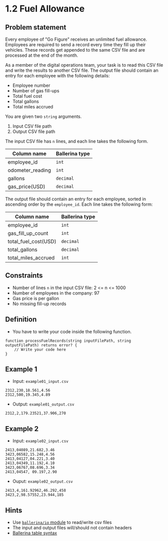 # 1.2 Fuel Allowance

## Problem statement

Every employee of "Go Figure" receives an unlimited fuel allowance. Employees are required to send a record every time they fill up their vehicles. These records get appended to the same CSV file and are processed at the end of the month.

As a member of the digital operations team, your task is to read this CSV file and write the results to another CSV file. The output file should contain an entry for each employee with the following details:

- Employee number
- Number of gas fill-ups
- Total fuel cost
- Total gallons 
- Total miles accrued 

You are given two `string` arguments.

1. Input CSV file path
1. Output CSV file path

The input CSV file has `n` lines, and each line takes the following form.

| Column name      | Ballerina type |
| ----------- | ----------- |
| employee_id      | `int`       |
| odometer_reading   | `int`       |
| gallons   | `decimal` |
| gas_price(USD)  |`decimal`|

The output file should contain an entry for each employee, sorted in ascending order by the `employee_id`. Each line takes the following form:

| Column name      | Ballerina type |
| ----------- | ----------- |
| employee_id        | `int`       |
| gas_fill_up_count   | `int`        |
| total_fuel_cost(USD)   | `decimal` |
| total_gallons  |`decimal`|
| total_miles_accrued  |`int`|

## Constraints

- Number of lines `n` in the input CSV file:  2 <= n <= 1000
- Number of employees in the company: 97
- Gas price is per gallon
- No missing fill-up records

## Definition

- You have to write your code inside the following function.
```ballerina
function processFuelRecords(string inputFilePath, string outputFilePath) returns error? {
    // Write your code here
}
```

## Example 1

- Input: `example01_input.csv`

```csv
2312,230,18.561,4.56
2312,500,19.345,4.89
```

- Output: `example01_output.csv`

```csv
2312,2,179.23521,37.906,270
```

## Example 2

- Input: `example02_input.csv`

```csv
2413,04089,21.682,3.46
3423,06582,15.248,4.56
2413,04127,04.221,3.40
2413,04349,11.192,4.10
3423,06767,08.696,3.34
2413,04547, 09.197,2.90
```

- Ouput: `example02_output.csv`

```csv
2413,4,161.92962,46.292,458
3423,2,98.57552,23.944,185
```

## Hints

- Use [`ballerina/io` module](https://lib.ballerina.io/ballerina/io/latest) to read/write csv files
- The input and output files will/should not contain headers
- [Ballerina table syntax](https://ballerina.io/learn/by-example/table-syntax)
